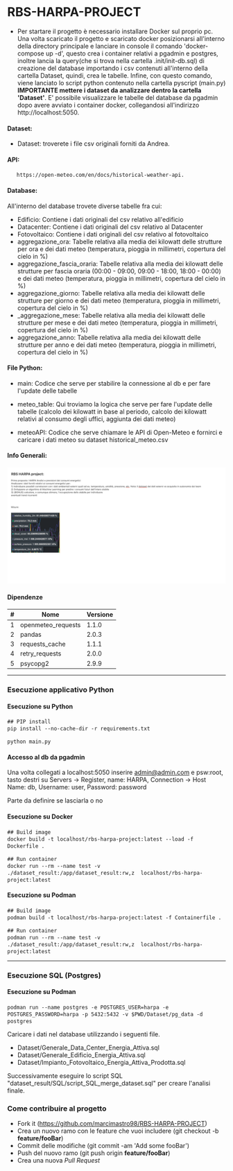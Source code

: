 # RBS-HARPA-PROJECT
- Per startare il progetto è necessario installare Docker sul proprio pc. Una volta scaricato il progetto e scaricato docker posizionarsi all'interno della directory principale e lanciare in console il comando 'docker-compose up -d', questo crea i container relativi a pgadmin e postgres, inoltre lancia la query(che si trova nella cartella .init/init-db.sql) di creazione del database importando i csv contenuti all'interno della cartella Dataset, quindi, crea le tabelle. Infine, con questo comando, viene lanciato lo script python contenuto nella cartella pyscript (main.py) <b>IMPORTANTE mettere i dataset da analizzare dentro la cartella 'Dataset'</b>. E' possibile visualizzare le tabelle del database da pgadmin dopo avere avviato i container docker, collegandosi all'indirizzo http://localhost:5050.


#### Dataset:

- Dataset: troverete i file csv originali forniti da Andrea.

#### API:

 ``````
    https://open-meteo.com/en/docs/historical-weather-api. 
``````
#### Database:
All'interno del database trovete diverse tabelle fra cui:
- Edificio: Contiene i dati originali del csv relativo all'edificio
- Datacenter: Contiene i dati originali del csv relativo al Datacenter
- Fotovoltaico: Contiene i dati originali del csv relativo al fotovoltaico
- aggregazione_ora: Tabelle relativa alla media dei kilowatt delle strutture per ora e dei dati meteo (temperatura, pioggia in millimetri, copertura del cielo in %)
- aggregazione_fascia_oraria: Tabelle relativa alla media dei kilowatt delle strutture per fascia oraria (00:00 - 09:00, 09:00 - 18:00, 18:00 - 00:00) e dei dati meteo (temperatura, pioggia in millimetri, copertura del cielo in %)
- aggregazione_giorno: Tabelle relativa alla media dei kilowatt delle strutture per giorno e dei dati meteo (temperatura, pioggia in millimetri, copertura del cielo in %)
- _aggregazione_mese: Tabelle relativa alla media dei kilowatt delle strutture per mese e dei dati meteo (temperatura, pioggia in millimetri, copertura del cielo in %)
- aggregazione_anno: Tabelle relativa alla media dei kilowatt delle strutture per anno e dei dati meteo (temperatura, pioggia in millimetri, copertura del cielo in %)


#### File Python:

- main: Codice che serve per stabilire la connessione al db e per fare l'update delle tabelle 

- meteo_table: Qui troviamo la logica che serve per fare l'update delle tabelle (calcolo dei kilowatt in base al periodo, calcolo dei kilowatt relativi al consumo degli uffici, aggiunta dei dati meteo)

- meteoAPI: Codice che serve chiamare le API di Open-Meteo e fornirci e caricare i dati meteo su dataset historical_meteo.csv


#### Info Generali:

![img.png](img.png)

#### Dipendenze 

| # | Nome               | Versione | 
|---|--------------------|----------|
| 1 | openmeteo_requests | 1.1.0    | 
| 2 | pandas             | 2.0.3    | 
| 3 | requests_cache     | 1.1.1    |
| 4 | retry_requests     | 2.0.0    |
| 5 | psycopg2           | 2.9.9    |

---

### Esecuzione applicativo Python

#### Esecuzione su Python 

````
## PIP install
pip install --no-cache-dir -r requirements.txt
````

````
python main.py
````
#### Accesso al db da pgadmin
Una volta collegati a localhost:5050 inserire admin@admin.com e psw:root, tasto destri su Servers -> Register, name: HARPA, Connection -> Host Name: db, Username: user, Password: password



Parte da definire se lasciarla o no 
#### Esecuzione su Docker

````
## Build image
docker build -t localhost/rbs-harpa-project:latest --load -f Dockerfile .
````

````
## Run container
docker run --rm --name test -v ./dataset_result:/app/dataset_result:rw,z  localhost/rbs-harpa-project:latest 
````


#### Esecuzione su Podman

````
## Build image
podman build -t localhost/rbs-harpa-project:latest -f Containerfile .
````

````
## Run container
podman run --rm --name test -v ./dataset_result:/app/dataset_result:rw,z  localhost/rbs-harpa-project:latest 
````
---

### Esecuzione  SQL (Postgres)

#### Esecuzione su Podman

````
podman run --name postgres -e POSTGRES_USER=harpa -e POSTGRES_PASSWORD=harpa -p 5432:5432 -v $PWD/Dataset/pg_data -d postgres
````
Caricare i dati nel database utilizzando i seguenti file.

- Dataset/Generale_Data_Center_Energia_Attiva.sql
- Dataset/Generale_Edificio_Energia_Attiva.sql
- Dataset/Impianto_Fotovoltaico_Energia_Attiva_Prodotta.sql

Successivamente eseguire lo script SQL "dataset_result/SQL/script_SQL_merge_dataset.sql" per creare l'analisi finale.

### Come contribuire al progetto

 - Fork it (https://github.com/marcimastro98/RBS-HARPA-PROJECT)
 - Crea un nuovo ramo con le feature che vuoi includere (git checkout -b **feature/fooBar**)
 - Commit delle modifiche (git commit -am 'Add some fooBar')
 - Push del nuovo ramo (git push origin **feature/fooBar**)
 - Crea una nuova *Pull Request*
